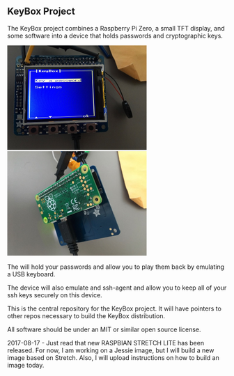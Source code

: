 
KeyBox Project
--------------

The KeyBox project combines a Raspberry Pi Zero, a small TFT display, and some software
into a device that holds passwords and cryptographic keys.

<img src="Images/Front.jpg" width="320" height="240">
<img src="Images/Back.jpg" width="320" height="240">

The will hold your passwords and allow you to play them back by emulating a USB keyboard.

The device will also emulate and ssh-agent and allow you to keep all of your ssh keys
securely on this device.


This is the central repository for the KeyBox project.
It will have pointers to other repos necessary to build the KeyBox distribution.

All software should be under an MIT or similar open source license.


2017-08-17 - Just read that new RASPBIAN STRETCH LITE has been released.
For now, I am working on a Jessie image, but I will build a new image based on Stretch.
Also, I will upload instructions on how to build an image today.
